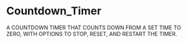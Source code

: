 # Countdown_Timer
A COUNTDOWN TIMER THAT COUNTS DOWN FROM A SET TIME TO ZERO, WITH OPTIONS TO STOP, RESET, AND RESTART THE TIMER.
